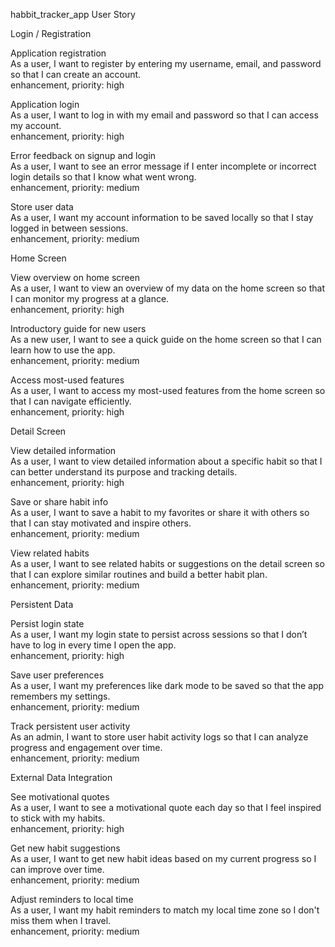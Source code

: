 habbit_tracker_app User Story

Login / Registration

Application registration  
As a user, I want to register by entering my username, email, and password so that I can create an account.  
enhancement, priority: high

Application login  
As a user, I want to log in with my email and password so that I can access my account.  
enhancement, priority: high

Error feedback on signup and login  
As a user, I want to see an error message if I enter incomplete or incorrect login details so that I know what went wrong.  
enhancement, priority: medium

Store user data  
As a user, I want my account information to be saved locally so that I stay logged in between sessions.  
enhancement, priority: medium


Home Screen

View overview on home screen  
As a user, I want to view an overview of my data on the home screen so that I can monitor my progress at a glance.  
enhancement, priority: high

Introductory guide for new users  
As a new user, I want to see a quick guide on the home screen so that I can learn how to use the app.  
enhancement, priority: medium

Access most-used features  
As a user, I want to access my most-used features from the home screen so that I can navigate efficiently.  
enhancement, priority: high


Detail Screen

View detailed information  
As a user, I want to view detailed information about a specific habit so that I can better understand its purpose and tracking details.  
enhancement, priority: high

Save or share habit info  
As a user, I want to save a habit to my favorites or share it with others so that I can stay motivated and inspire others.  
enhancement, priority: medium

View related habits  
As a user, I want to see related habits or suggestions on the detail screen so that I can explore similar routines and build a better habit plan.  
enhancement, priority: medium

Persistent Data

Persist login state  
As a user, I want my login state to persist across sessions so that I don’t have to log in every time I open the app.  
enhancement, priority: high

Save user preferences  
As a user, I want my preferences like dark mode to be saved so that the app remembers my settings.  
enhancement, priority: medium

Track persistent user activity  
As an admin, I want to store user habit activity logs so that I can analyze progress and engagement over time.  
enhancement, priority: medium

External Data Integration

See motivational quotes  
As a user, I want to see a motivational quote each day so that I feel inspired to stick with my habits.  
enhancement, priority: high

Get new habit suggestions  
As a user, I want to get new habit ideas based on my current progress so I can improve over time.  
enhancement, priority: medium

Adjust reminders to local time  
As a user, I want my habit reminders to match my local time zone so I don't miss them when I travel.  
enhancement, priority: medium

